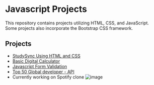 # Javascript Projects
This repository contains projects utilizing HTML, CSS, and JavaScript. Some projects also incorporate the Bootstrap CSS framework.

## Projects

- [StudySync Using HTML and CSS](https://studysync-18.netlify.app/)
- [Basic Digital Calculator](https://basics-digital-calculator.netlify.app/)
- [Javascript Form Validation](https://javascript-form-validation-16.netlify.app/)
- [Top 50 Global developer - API](https://top50-global-developer.netlify.app/)
- Currently working on Spotify clone 
  ![image](https://github.com/user-attachments/assets/cb5ab0d5-19f4-459f-88e2-ff07d4c2c195)


